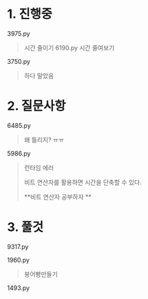 # 1. 진행중
3975.py
> 시간 줄이기
6190.py
> 시간 줄여보기


3750.py

> 하다 말았음

# 2. 질문사항
6485.py
> 왜 틀리지? ㅠㅠ


5986.py

> 런타임 에러
>
> 비트 연산자를 활용하면 시간을 단축할 수 있다.
>
> **비트 연산자 공부하자 **

# 3. 풀것

9317.py

1960.py

> 붕어빵만들기

1493.py